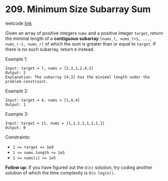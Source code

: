 # 209. Minimum Size Subarray Sum

leetcode [link][problem]

Given an array of positive integers `nums` and a positive integer `target`, return the minimal length of a **contiguous subarray** `[nums_l, nums_l+1, ..., nums_r-1, nums_r]` of which the sum is greater than or equal to `target`. If there is no such subarray, return `0` instead.

Example 1:

```
Input: target = 7, nums = [2,3,1,2,4,3]
Output: 2
Explanation: The subarray [4,3] has the minimal length under the problem constraint.
```

Example 2:

```
Input: target = 4, nums = [1,4,4]
Output: 1
```

Example 3:

```
Input: target = 11, nums = [1,1,1,1,1,1,1,1]
Output: 0
```

Constraints:

* `1 <= target <= 1e9`
* `1 <= nums.length <= 1e5`
* `1 <= nums[i] <= 1e5`

**Follow up:** If you have figured out the `O(n)` solution, try coding another solution of which the time complexity is `O(n log(n))`.

[problem]: https://leetcode.com/problems/minimum-size-subarray-sum/
